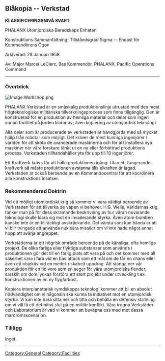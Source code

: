 ## Blåkopia -- Verkstad

**KLASSIFICERINGSNIVÅ SVART**

PHALANX Utomjordiska Beredskaps Enheten

Konstruktions Sammanfattning, Tillståndsgrad Sigma -- Endast för
Kommendörens Ögon

Arkiverad: 28 Januari 1958

Av: Major Marcel LeClerc, Bas Kommendör, PHALANX, Pacific Operations
Command

------------------------------------------------------------------------

### Överblick

![Image:Workshop.png](Workshop.png "Image:Workshop.png")

PHALANX Verkstad är en småskalig produktionslinje utrustad med den mest
högteknologiska militäriska tillverkningsprocess som finns tillgänglig.
Den är konstruerad för en produktion av hemliga material och delar som
ingen annan facilitet på jorden klarar av; även kopiering av utomjordisk
teknologi.

Alla delar som är producerade av verkstaden är handgjorda med så mycket
hjälp från robotar som möjligt. Det kräver de mest kunniga ingenjörer i
världen för att sköta de avancerade maskinerna och för att installera
nya maskiner när våra forskare tänkt ut en ny eller förbättrad
produktions process. Verkstaden tillhandahåller yta för upp till 10
ingenjörer.

Ett Kraftverk krävs för att hålla produktionen igång. Utan ett
fungerande kraftverk så måste produktionen avstanna tills elkraften är
lagad. Verkstaden är också beroende av en Kommandocentral för att
koordinera alla konstruktions insatser.

### Rekommenderad Doktrin

Vid ett möjligt utomjordiskt krig så kommer vi vara väldigt beroende av
Verkstaden för att tillverka de vapen vi behöver. H.G. Wells, Världarnas
krig, tänker man på för dess skrämande beskrivning av hur våran
nuvarande teknologi skulle klara sig mot en invaderande styrka. Även
atom-bomben kanske inte är en tillräckligt avskräckande. Det värsta som
kan hända är att vi blir tvingade att använda nukleära missiler om vi
inte hade något annat hopp att avärja angreppet.

Verkstäderna är ett högrisk område beroende på de känsliga, ofta hemliga
projekt. De olika farliga eller flyktiga substanser som används i
produktionen gör det till en farlig plats att vara på och det kommer med
all säkerhet vara i fara vid en bas attack som ett mål om de får en
chans eller även ett objektiv vid en medel-riskabelt uppdrag. Att stänga
ner vår produktion för en tid vore som en seger för våra utomjordiska
fiender, särskilt om dom lyckas förstöra ett stort projekt under
utveckling t.ex. konstruktionen av en ny flygfarkost.

Kopiera interplanetarisk rymdskepps teknologi kommer att bli en absolut
nödvändighet om vi någonsin ska kunna ta initiativet mot en utomjordisk
styrka. Vi kan inte bara sitta ner och titta och behålla en defensiv
ställning om vi vill få ett definitivt slut på en militär konflikt. Våra
trogna Verkstäder och Laboratorium är vad vi kommer att beväpna oss med
mot dessa mardrömsscenarion.

### Tillägg

Inget.

------------------------------------------------------------------------

[Category:General](Category:General "wikilink")
[Category:Facilities](Category:Facilities "wikilink")